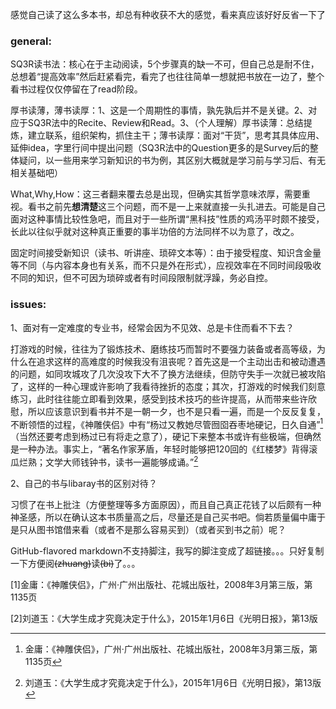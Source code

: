 感觉自己读了这么多本书，却总有种收获不大的感觉，看来真应该好好反省一下了

### general:

SQ3R读书法：核心在于主动阅读，5个步骤真的缺一不可，但自己总是耐不住，总想着“提高效率”然后赶紧看完，看完了也往往简单一想就把书放在一边了，整个看书过程仅仅停留在了read阶段。

厚书读薄，薄书读厚：1、这是一个周期性的事情，孰先孰后并不是关键。2、对应于SQ3R法中的Recite、Review和Read。3、（个人理解）厚书读薄：总结提炼，建立联系，组织架构，抓住主干；薄书读厚：面对“干货”，思考其具体应用、延伸idea，字里行间中提出问题（SQ3R法中的Question更多的是Survey后的整体疑问，以一些用来学习新知识的书为例，其区别大概就是学习前与学习后、有无相关基础吧）

What,Why,How：这三者翻来覆去总是出现，但确实其哲学意味浓厚，需要重视。看书之前先**想清楚**这三个问题，而不是一上来就直接一头扎进去。可能是自己面对这种事情比较性急吧，而且对于一些所谓“黑科技”性质的鸡汤平时颇不接受，长此以往似乎就对这种真正重要的事半功倍的方法同样不以为意了，改之。

固定时间接受新知识（读书、听讲座、琐碎文本等）：由于接受程度、知识含金量等不同（与内容本身也有关系，而不只是外在形式），应视效率在不同时间段吸收不同的知识，但不可因为琐碎或者有时间段限制就浮躁，务必自控。

### issues:

1、面对有一定难度的专业书，经常会因为不见效、总是卡住而看不下去？

打游戏的时候，往往为了锻炼技术、磨练技巧而暂时不要强力装备或者高等级，为什么在追求这样的高难度的时候我没有沮丧呢？首先这是一个主动出击和被动遭遇的问题，如同攻城攻了几次没攻下大不了换方法继续，但防守失手一次就已被攻陷了，这样的一种心理或许影响了我看待挫折的态度；其次，打游戏的时候我们刻意练习，此时往往能立即看到效果，感受到技术技巧的些许提高，从而带来些许欣慰，所以应该意识到看书并不是一朝一夕，也不是只看一遍，而是一个反反复复，不断领悟的过程，《神雕侠侣》中有“杨过又教她尽管囫囵吞枣地硬记，日久自通”[^1]（当然还要考虑到杨过已有将走之意了），硬记下来整本书或许有些极端，但确然是一种办法。事实上，“著名作家茅盾，年轻时能够把120回的《红楼梦》背得滚瓜烂熟；文学大师钱钟书，读书一遍能够成诵。”[^2]

2、自己的书与libaray书的区别对待？

习惯了在书上批注（方便整理等多方面原因），而且自己真正花钱了以后颇有一种神圣感，所以在确认这本书质量高之后，尽量还是自己买书吧。倘若质量偏中庸于是只从图书馆借来看（或者不是那么容易买到）（或者买到书之前）呢？



GitHub-flavored markdown不支持脚注，我写的脚注变成了超链接。。。只好复制一下方便阅~~(zhuang)~~读~~(bi)~~了。。。

[1]金庸：《神雕侠侣》，广州·广州出版社、花城出版社，2008年3月第三版，第1135页

[2]刘道玉：《大学生成才究竟决定于什么》，2015年1月6日《光明日报》，第13版



[^1]:金庸：《神雕侠侣》，广州·广州出版社、花城出版社，2008年3月第三版，第1135页
[^2]:刘道玉：《大学生成才究竟决定于什么》，2015年1月6日《光明日报》，第13版

